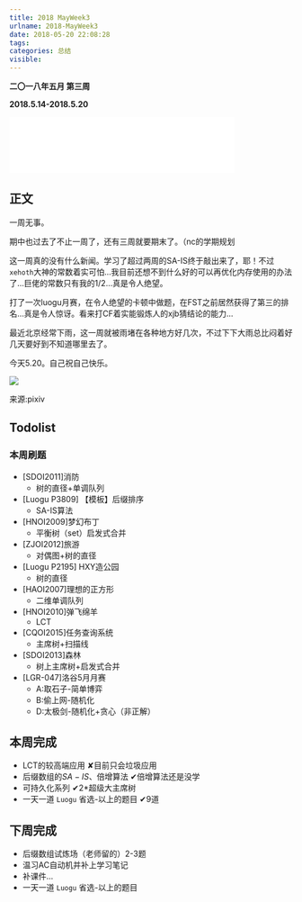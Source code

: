 ```yaml
---
title: 2018 MayWeek3
urlname: 2018-MayWeek3
date: 2018-05-20 22:08:28
tags: 
categories: 总结
visible:
---
```


**二〇一八年五月 第三周**

**2018.5.14-2018.5.20**

<!-- more -->

<iframe frameborder="no" border="0" marginwidth="0" marginheight="0" width=400 height=100 src="//music.163.com/outchain/player?type=2&id=106107&auto=0&height=100"></iframe>

## 正文

一周无事。

期中也过去了不止一周了，还有三周就要期末了。（nc的学期规划

这一周真的没有什么新闻。学习了超过两周的SA-IS终于敲出来了，耶！不过`xehoth`大神的常数着实可怕...我目前还想不到什么好的可以再优化内存使用的办法了...巨佬的常数只有我的1/2...真是令人绝望。

打了一次luogu月赛，在令人绝望的卡顿中做题，在FST之前居然获得了第三的排名...真是令人惊讶。看来打CF着实能锻炼人的xjb猜结论的能力...

最近北京经常下雨，这一周就被雨堵在各种地方好几次，不过下下大雨总比闷着好几天要好到不知道哪里去了。

今天5.20。自己祝自己快乐。

![](title.jpg)

来源:pixiv

## Todolist

### 本周刷题


+ [SDOI2011]消防 
    - 树的直径+单调队列
+ [Luogu P3809] 【模板】后缀排序
    - SA-IS算法
+ [HNOI2009]梦幻布丁 
    - 平衡树（set）启发式合并
+ [ZJOI2012]旅游
    - 对偶图+树的直径
+ [Luogu P2195] HXY造公园 
    - 树的直径
+ [HAOI2007]理想的正方形
    - 二维单调队列
+ [HNOI2010]弹飞绵羊 
    - LCT
+ [CQOI2015]任务查询系统
    - 主席树+扫描线
+ [SDOI2013]森林
    - 树上主席树+启发式合并
+ [LGR-047]洛谷5月月赛
    - A:取石子-简单博弈
    - B:偷上网-随机化
    - D:太极剑-随机化+贪心（非正解） 



## 本周完成

+ LCT的较高端应用 ✘目前只会垃圾应用
+ 后缀数组的$SA-IS$、倍增算法 ✔倍增算法还是没学
+ 可持久化系列 ✔2*超级大主席树
+ 一天一道 `Luogu` 省选-以上的题目 ✔9道

## 下周完成

+ 后缀数组试炼场（老师留的）2-3题
+ 温习AC自动机并补上学习笔记
+ 补课件...
+ 一天一道 `Luogu` 省选-以上的题目 
